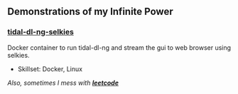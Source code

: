 ## Demonstrations of my Infinite Power

### [tidal-dl-ng-selkies](https://github.com/gooberlogic/tidal-dl-ng-selkies)
Docker container to run tidal-dl-ng and stream the gui to web browser using selkies.
  - Skillset: Docker, Linux


*Also, sometimes I mess with **[leetcode](https://leetcode.com/u/gooberlogic/)***
